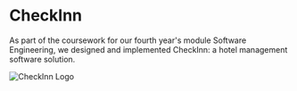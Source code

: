 # CheckInn

As part of the coursework for our fourth year's module Software Engineering, we designed and implemented CheckInn: a hotel management software solution. 

![CheckInn Logo](https://github.com/johnvelgakis/CheckInn/blob/main/CheckInn_logo.PNG)
